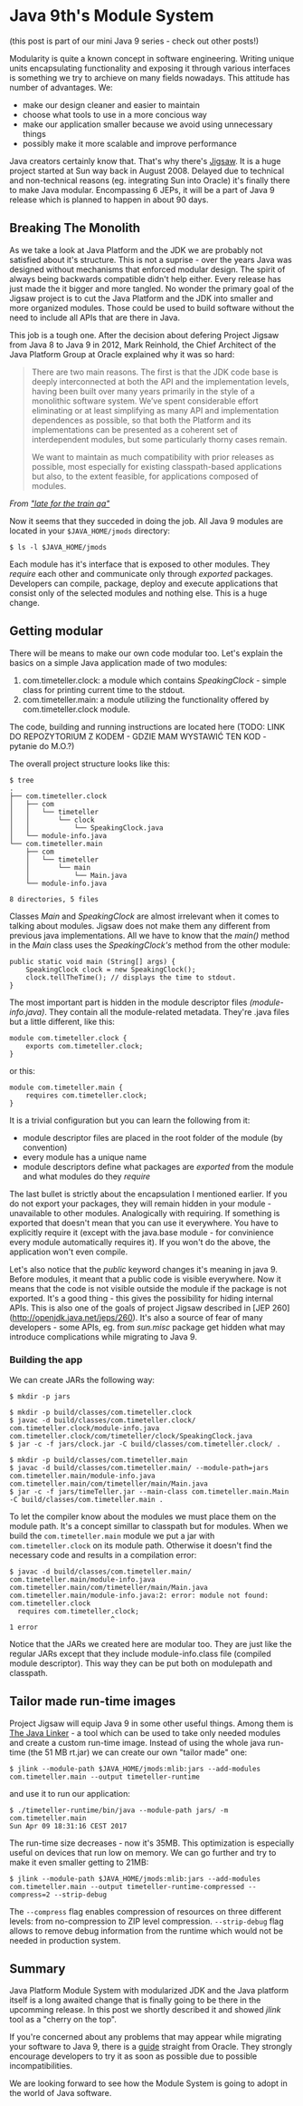 # Java 9th's Module System

(this post is part of our mini Java 9 series - check out other posts!)

Modularity is quite a known concept in software engineering. Writing unique units encapsulating functionality and exposing it through various interfaces is something we try to archieve on many fields nowadays. This attitude has number of advantages. We:
 	
 - make our design cleaner and easier to maintain
 - choose what tools to use in a more concious way
 - make our application smaller because we avoid using unnecessary things
 - possibly make it more scalable and improve performance

Java creators certainly know that. That's why there's [Jigsaw](http://openjdk.java.net/projects/jigsaw/). It is a huge project started at Sun way back in August 2008. Delayed due to technical and non-technical reasons (eg. integrating Sun into Oracle) it's finally there to make Java modular. Encompassing 6 JEPs, it will be a part of Java 9 release which is planned to happen in about 90 days. 

## Breaking The Monolith

As we take a look at Java Platform and the JDK we are probably not satisfied about it's structure. This is not a suprise - over the years Java was designed without mechanisms that enforced modular design. The spirit of always being backwards compatible didn't help either. Every release has just made the it bigger and more tangled. No wonder the primary goal of the Jigsaw project is to cut the Java Platform and the JDK into smaller and more organized modules. Those could be used to build software without the need to include all APIs that are there in Java.

This job is a tough one. After the decision about defering Project Jigsaw from Java 8 to Java 9 in 2012, Mark Reinhold, the Chief Architect of the Java Platform Group at Oracle explained why it was so hard:

>There are two main reasons. The first is that the JDK code base is deeply interconnected at both the API and the implementation levels, having been built over many years primarily in the style of a monolithic software system. We’ve spent considerable effort eliminating or at least simplifying as many API and implementation dependences as possible, so that both the Platform and its implementations can be presented as a coherent set of interdependent modules, but some particularly thorny cases remain.
>
>We want to maintain as much compatibility with prior releases as possible, most especially for existing classpath-based applications but also, to the extent feasible, for applications composed of modules.

_From ["late for the train qa"](http://mreinhold.org/blog/late-for-the-train-qa)_

Now it seems that they succeded in doing the job. All Java 9 modules are located in your `$JAVA_HOME/jmods` directory:

```
$ ls -l $JAVA_HOME/jmods
```

Each module has it's interface that is exposed to other modules. They _require_ each other and communicate only through _exported_ packages. Developers can compile, package, deploy and execute applications that consist only of the selected modules and nothing else. This is a huge change.

## Getting modular

There will be means to make our own code modular too. Let's explain the basics on a simple Java application made of two modules:
	
1. com.timeteller.clock: a module which contains _SpeakingClock_ - simple class for printing current time to the stdout.
2. com.timeteller.main: a module utilizing the functionality offered by com.timeteller.clock module.

The code, building and running instructions are located here 
(TODO: LINK DO REPOZYTORIUM Z KODEM - GDZIE MAM WYSTAWIĆ TEN KOD - pytanie do M.O.?)

The overall project structure looks like this: 

```
$ tree
.
├── com.timeteller.clock
│   ├── com
│   │   └── timeteller
│   │       └── clock
│   │           └── SpeakingClock.java
│   └── module-info.java
└── com.timeteller.main
    ├── com
    │   └── timeteller
    │       └── main
    │           └── Main.java
    └── module-info.java

8 directories, 5 files
```

Classes _Main_ and _SpeakingClock_ are almost irrelevant when it comes to talking about modules. Jigsaw does not make them any different from previous java implementations. All we have to know that the _main()_ method in the _Main_ class uses the _SpeakingClock's_ method from the other module: 

```
public static void main (String[] args) {
    SpeakingClock clock = new SpeakingClock();
    clock.tellTheTime(); // displays the time to stdout.
}
```

The most important part is hidden in the module descriptor files _(module-info.java)_. They contain all the module-related metadata. They're .java files but a little different, like this:

```
module com.timeteller.clock {
    exports com.timeteller.clock;
}

```
or this:

```
module com.timeteller.main {
    requires com.timeteller.clock;
}

```

It is a trivial configuration but you can learn the following from it:

- module descriptor files are placed in the root folder of the module (by convention)	 
- every module has a unique name
- module descriptors define what packages are _exported_ from the module and what modules do they _require_

The last bullet is strictly about the encapsulation I mentioned earlier. If you do not export your packages, they will remain hidden in your module -  unavailable to other modules. Analogically with requiring. If something is exported that doesn't mean that you can use it everywhere. You have to explicitly require it (except with the java.base module - for convinience every module automatically requires it). If you won't do the above, the application won't even compile.

Let's also notice that the _public_ keyword changes it's meaning in java 9. Before modules, it meant that a public code is visible everywhere. Now it means that the code is not visible outside the module if the package is not exported. It's a good thing - this gives the possibility for hiding internal APIs. This is also one of the goals of project Jigsaw described in [JEP 260] (http://openjdk.java.net/jeps/260). It's also a source of fear of many developers - some APIs, eg. from _sun.misc_ package get hidden what may introduce complications while migrating to Java 9.

### Building the app
	
We can create JARs the following way:

```
$ mkdir -p jars

$ mkdir -p build/classes/com.timeteller.clock
$ javac -d build/classes/com.timeteller.clock/ com.timeteller.clock/module-info.java com.timeteller.clock/com/timeteller/clock/SpeakingClock.java
$ jar -c -f jars/clock.jar -C build/classes/com.timeteller.clock/ .

$ mkdir -p build/classes/com.timeteller.main
$ javac -d build/classes/com.timeteller.main/ --module-path=jars com.timeteller.main/module-info.java com.timeteller.main/com/timeteller/main/Main.java
$ jar -c -f jars/timeTeller.jar --main-class com.timeteller.main.Main -C build/classes/com.timeteller.main .

```

To let the compiler know about the modules we must place them on the module path. It's a concept simillar to classpath but for modules. When we build the `com.timeteller.main` module we put a jar with `com.timeteller.clock` on its module path. Otherwise it doesn't find the necessary code and results in a compilation error:

```
$ javac -d build/classes/com.timeteller.main/ com.timeteller.main/module-info.java com.timeteller.main/com/timeteller/main/Main.java
com.timeteller.main/module-info.java:2: error: module not found: com.timeteller.clock
  requires com.timeteller.clock;
                         ^
1 error
```

Notice that the JARs we created here are modular too. They are just like the regular JARs except that they include module-info.class file (compiled module descriptor). This way they can be put both on modulepath and classpath.

## Tailor made run-time images

Project Jigsaw will equip Java 9 in some other useful things. Among them is [The Java Linker](http://openjdk.java.net/jeps/282) - a tool which can be used to take only needed modules and create a custom run-time image. Instead of using the whole java run-time (the 51 MB rt.jar) we can create our own "tailor made" one:

```
$ jlink --module-path $JAVA_HOME/jmods:mlib:jars --add-modules com.timeteller.main --output timeteller-runtime
```

and use it to run our application:

```
$ ./timeteller-runtime/bin/java --module-path jars/ -m com.timeteller.main
Sun Apr 09 18:31:16 CEST 2017

```
The run-time size decreases - now it's 35MB. This optimization is especially useful on devices that run low on memory. We can go further and try to make it even smaller getting to 21MB:

```
$ jlink --module-path $JAVA_HOME/jmods:mlib:jars --add-modules com.timeteller.main --output timeteller-runtime-compressed --compress=2 --strip-debug
```

The `--compress` flag enables compression of resources on three different levels: from no-compression to ZIP level compression. `--strip-debug` flag allows to remove debug information from the runtime which would not be needed in production system. 


## Summary

Java Platform Module System with modularized JDK and the Java platform itself is a long awaited change that is finally going to be there in the upcomming release. In this post we shortly described it and showed _jlink_ tool as a "cherry on the top". 

If you're concerned about any problems that may appear while migrating your software to Java 9, there is a [guide](https://docs.oracle.com/javase/9/migrate/toc.htm#JSMIG-GUID-7744EF96-5899-4FB2-B34E-86D49B2E89B6) straight from Oracle. They strongly encourage developers to try it as soon as possible due to possible incompatibilities. 

We are looking forward to see how the Module System is going to adopt in the world of Java software. 


